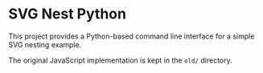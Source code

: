 # SVG Nest Python

This project provides a Python-based command line interface for a simple SVG nesting example.

The original JavaScript implementation is kept in the `old/` directory.
